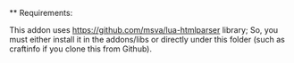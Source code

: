 
** Requirements:

This addon uses https://github.com/msva/lua-htmlparser library;
So, you must either install it in the addons/libs or directly
under this folder (such as craftinfo if you clone this from Github).


